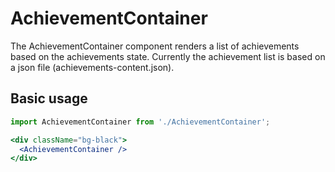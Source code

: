 # AchievementContainer

The AchievementContainer component renders a list of achievements based on the achievements state.
Currently the achievement list is based on a json file (achievements-content.json).

## Basic usage

```jsx
import AchievementContainer from './AchievementContainer';

<div className="bg-black">
  <AchievementContainer />
</div>
```
